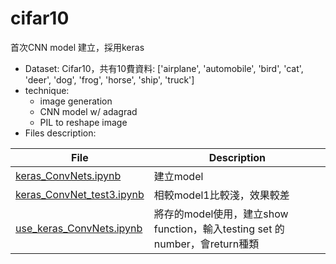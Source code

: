 # cifar10
首次CNN model 建立，採用keras
- Dataset: Cifar10，共有10費資料: ['airplane', 'automobile', 'bird', 'cat', 'deer', 'dog', 'frog', 'horse', 'ship', 'truck']
- technique: 
  - image generation
  - CNN model w/ adagrad
  - PIL to reshape image
- Files description:

|File|Description|
|---|---|
|[keras_ConvNets.ipynb](https://github.com/kevinlin19/cifar10/blob/master/keras_ConvNets.ipynb) | 建立model|
|[keras_ConvNet_test3.ipynb](https://github.com/kevinlin19/cifar10/blob/master/keras_ConvNet_test3.ipynb) | 相較model1比較淺，效果較差|
|[use_keras_ConvNets.ipynb](https://github.com/kevinlin19/cifar10/blob/master/use_keras_ConvNets.ipynb) | 將存的model使用，建立show function，輸入testing set 的 number，會return種類|
